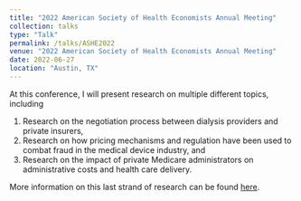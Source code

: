 ```yaml
---
title: "2022 American Society of Health Economists Annual Meeting"
collection: talks
type: "Talk"
permalink: /talks/ASHE2022
venue: "2022 American Society of Health Economists Annual Meeting"
date: 2022-06-27
location: "Austin, TX"
---
```


At this conference, I will present research on multiple different topics, including 
1. Research on the negotiation process between dialysis providers and private insurers,
2. Research on how pricing mechanisms and regulation have been used to combat fraud in the medical device industry, and
3. Research on the impact of private Medicare administrators on administrative costs and health care delivery.

More information on this last strand of research can be found [here](https://rileyleague.github.io/publications/MAC_effect).
